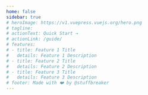 ```yaml
---
home: false
sidebar: true
# heroImage: https://v1.vuepress.vuejs.org/hero.png
# tagline: 
# actionText: Quick Start →
# actionLink: /guide/
# features:
# - title: Feature 1 Title
#   details: Feature 1 Description
# - title: Feature 2 Title
#   details: Feature 2 Description
# - title: Feature 3 Title
#   details: Feature 3 Description
# footer: Made with ❤️ by @stuffbreaker
---
```


<ks-date-picker label="Default"></ks-date-picker>
<ks-icon icon="help"></ks-icon>